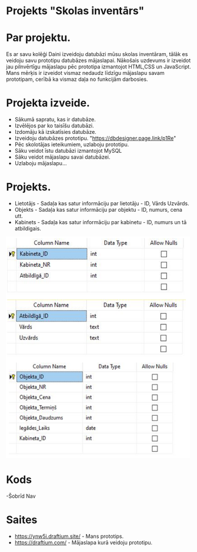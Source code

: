# Projekts "Skolas inventārs"

# Par projektu.
Es ar savu kolēģi Daini izveidoju datubāzi mūsu skolas inventāram, tālāk es veidoju savu prototipu datubāzes mājaslapai. Nākošais uzdevums ir izveidot jau pilnvērtīgu mājaslapu pēc prototipa izmantojot HTML,CSS un JavaScript. Mans mērķis ir izveidot vismaz nedaudz līdzīgu mājaslapu savam prototipam, cerībā ka vismaz daļa no funkcijām darbosies.

# Projekta izveide.
* Sākumā sapratu, kas ir datubāze.
* Izvēlējos par ko taisīšu datubāzi.
* Izdomāju kā izskatīsies datubāze.
* Izveidoju datubāzes prototipu. "https://dbdesigner.page.link/p1Re"
* Pēc skolotājas ieteikumiem, uzlaboju prototipu.
* Sāku veidot īstu datubāzi izmantojot MySQL 
* Sāku veidot mājaslapu savai datubāzei.
* Uzlaboju mājaslapu...

# Projekts.
* Lietotājs - Sadaļa kas satur informāciju par lietotāju - ID, Vārds Uzvārds.
* Objekts - Sadaļa kas satur informāciju par objektu - ID, numurs, cena utt.
* Kabinets - Sadaļa kas satur informāciju par kabinetu -  ID, numurs un tā atbildigais.
<img src="https://github.com/LasmanisR/SPVDatabase/blob/master/Images/DATUBAZE.png" alt="" width="500" height="600">

# Kods
-Šobrīd Nav

# Saites
- https://ynw5i.draftium.site/ - Mans prototips.
- https://draftium.com/ - Mājaslapa kurā veidoju prototipu.
